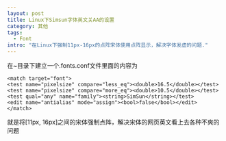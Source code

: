 ```yaml
--- 
layout: post
title: Linux下Simsun字体英文关AA的设置
category: 其他
tags:
  - Font
intro: "在Linux下强制11px-16px的点阵宋体使用点阵显示，解决字体发虚的问题."
---
```


在~目录下建立一个.fonts.conf文件里面的内容为

    <match target="font">
    <test name="pixelsize" compare="less_eq"><double>16.5</double></test>
    <test name="pixelsize" compare="more_eq"><double>10.5</double></test>
    <test qual="any" name="family"><string>SimSun</string></test>
    <edit name="antialias" mode="assign"><bool>false</bool></edit>
    </match>


就是将[11px, 16px]之间的宋体强制点阵，解决宋体的网页英文看上去各种不爽的问题